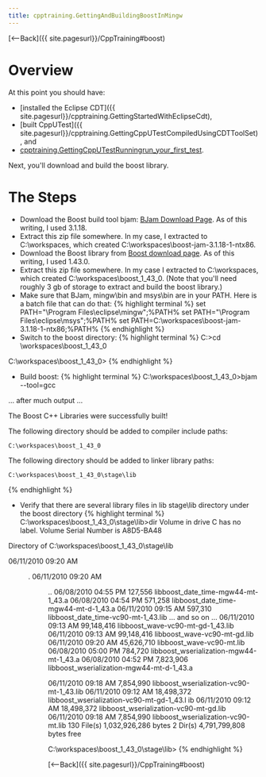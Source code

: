 ```yaml
---
title: cpptraining.GettingAndBuildingBoostInMingw
---
```

[<--Back]({{ site.pagesurl}}/CppTraining#boost)

# Overview
At this point you should have:
* [installed the Eclipse CDT]({{ site.pagesurl}}/cpptraining.GettingStartedWithEclipseCdt), 
* [built CppUTest]({{ site.pagesurl}}/cpptraining.GettingCppUTestCompiledUsingCDTToolSet), and 
* [cpptraining.GettingCppUTestRunningrun_your_first_test]({{site.pagesurl}}/cpptraining.GettingCppUTestRunningrun_your_first_test).

Next, you'll download and build the boost library.

# The Steps
* Download the Boost build tool bjam: [BJam Download Page](http://sourceforge.net/projects/boost/files/boost-jam/). As of this writing, I used 3.1.18.
* Extract this zip file somewhere. In my case, I extracted to C:\workspaces, which created C:\workspaces\boost-jam-3.1.18-1-ntx86.
* Download the Boost library from [Boost download page](http://sourceforge.net/projects/boost/files/boost/1.43.0/). As of this writing, I used 1.43.0.
* Extract this zip file somewhere. In my case I extracted to C:\workspaces, which created C:\workspaces\boost_1_43_0.  (Note that you'll need roughly 3 gb of storage to extract and build the boost library.)
* Make sure that BJam, mingw\bin and msys\bin are in your PATH. Here is a batch file that can do that:
{% highlight terminal %}
set PATH="\Program Files\eclipse\mingw";%PATH%
set PATH="\Program Files\eclipse\msys";%PATH%
set PATH=C:\workspaces\boost-jam-3.1.18-1-ntx86;%PATH%
{% endhighlight %}
* Switch to the boost directory:
{% highlight terminal %}
C:\>cd \workspaces\boost_1_43_0

C:\workspaces\boost_1_43_0>
{% endhighlight %}
* Build boost:
{% highlight terminal %}
C:\workspaces\boost_1_43_0>bjam --tool=gcc

... after much output ...


The Boost C++ Libraries were successfully built!

The following directory should be added to compiler include paths:

    C:\workspaces\boost_1_43_0

The following directory should be added to linker library paths:

    C:\workspaces\boost_1_43_0\stage\lib
{% endhighlight %}
* Verify that there are several library files in lib stage\lib directory under the boost directory
{% highlight terminal %}
C:\workspaces\boost_1_43_0\stage\lib>dir
 Volume in drive C has no label.
 Volume Serial Number is A8D5-BA48

 Directory of C:\workspaces\boost_1_43_0\stage\lib

06/11/2010  09:20 AM    <DIR>          .
06/11/2010  09:20 AM    <DIR>          ..
06/08/2010  04:55 PM           127,556 libboost_date_time-mgw44-mt-1_43.a
06/08/2010  04:54 PM           571,258 libboost_date_time-mgw44-mt-d-1_43.a
06/11/2010  09:15 AM           597,310 libboost_date_time-vc90-mt-1_43.lib
... and so on ...
06/11/2010  09:13 AM        99,148,416 libboost_wave-vc90-mt-gd-1_43.lib
06/11/2010  09:13 AM        99,148,416 libboost_wave-vc90-mt-gd.lib
06/11/2010  09:20 AM        45,626,710 libboost_wave-vc90-mt.lib
06/08/2010  05:00 PM           784,720 libboost_wserialization-mgw44-mt-1_43.a
06/08/2010  04:52 PM         7,823,906 libboost_wserialization-mgw44-mt-d-1_43.a

06/11/2010  09:18 AM         7,854,990 libboost_wserialization-vc90-mt-1_43.lib
06/11/2010  09:12 AM        18,498,372 libboost_wserialization-vc90-mt-gd-1_43.l
ib
06/11/2010  09:12 AM        18,498,372 libboost_wserialization-vc90-mt-gd.lib
06/11/2010  09:18 AM         7,854,990 libboost_wserialization-vc90-mt.lib
             130 File(s)  1,032,926,286 bytes
               2 Dir(s)   4,791,799,808 bytes free

C:\workspaces\boost_1_43_0\stage\lib>
{% endhighlight %}


[<--Back]({{ site.pagesurl}}/CppTraining#boost)
